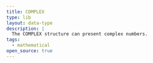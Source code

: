 ```yaml
---
title: COMPLEX
type: lib
layout: data-type
description: |
  The COMPLEX structure can present complex numbers.
tags:
  - mathematical
open_source: true
---
```

